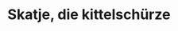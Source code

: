 ---
title: "Skatje, die kittelschürze"
url: /kusterdingen/skatje-die-kittelschuerze/
shop: Kleidung
---